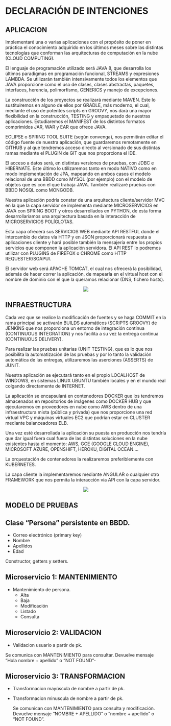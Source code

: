 
DECLARACIÓN DE INTENCIONES
==========================

## APLICACION
Implementaré una o varias aplicaciones con el propósito de poner en práctica el conocimiento adquirido en los últimos meses sobre las distintas tecnologías que conforman las arquitecturas de computación en la nube (CLOUD COMPUTING).

El lenguaje de programación utilizado será JAVA 8, que desarrolla los últimos paradigmas en programación funcional, STREAMS y expresiones LAMBDA. Se utilizarán también intensivamente todos los elementos que JAVA proporcione como el uso de clases, clases abstractas, paquetes, interfaces, herencia, polimorfismo, GENERICS y manejo de excepciones.

La construcción de los proyectos se realizará mediante MAVEN. Este lo sustituiremos en alguno de ellos por GRADLE, más moderno, el cual, mediante el uso de potentes scripts en GROOVY, nos dará una mayor flexibilidad en la construcción, TESTING y empaquetado de nuestras aplicaciones. Estudiaremos  el MANIFEST de los distintos formatos comprimidos JAR, WAR y EAR que ofrece JAVA.

ECLIPSE o SPRING TOOL SUITE (según convenga), nos permitirán editar el código fuente de nuestra aplicación, que guardaremos remotamente en GITHUB y al que tendremos acceso directo al versionado de sus distintas ramas mediante el PLUGIN de GIT que nos proporciona el IDE.

El acceso a datos será, en distintas versiones de pruebas, con JDBC e HIBERNATE. Este último lo utilizaremos tanto en modo NATIVO como en modo implementación de JPA, mapeando en ambos casos el modelo relacional de una BBDD como MYSQL (por ejemplo) con el modelo de objetos que es con el que trabaja JAVA. También realizaré pruebas con BBDD NOSQL como MONGODB.

Nuestra aplicación podría constar de una arquitectura cliente/servidor MVC en la que la capa servidor se implementa mediante MICROSERVICIOS en JAVA con SPRING BOOT y otros desarrollados en PYTHON, de esta forma desarrollaríamos una arquitectura basada en la interacción de MICROSERVICIOS POLÍGLOTAS.

Esta capa ofrecerá sus SERVICIOS WEB mediante API RESTFUL donde el intercambio de datos vía HTTP y en JSON proporcionará respuesta a aplicaciones cliente y hará posible también la mensajería entre los propios servicios que componen la aplicación servidora. El API REST lo podremos utilizar con PLUGINS de FIREFOX o CHROME como HTTP REQUESTER/SOAPUI.

El servidor web será APACHE TOMCAT, el cual nos ofrecerá la posibilidad, además de hacer correr la aplicación, de mapearla en el virtual host  con el nombre de dominio con el que la queramos relacionar (DNS, fichero hosts).
<p align="center">
<img src="https://user-images.githubusercontent.com/13355927/31693920-8594c834-b3a1-11e7-9c2f-11a3a6d404ed.png"></img>
</p>

## INFRAESTRUCTURA

Cada vez que se realice la modificación de fuentes y se haga COMMIT en la rama principal se activarán BUILDS automáticos (SCRIPTS GROOVY) de  JENKINS que nos proporciona un entorno de integración continua (CONTINUOUS INTEGRATION) y nos facilita a su vez la entrega continua (CONTINUOUS DELIVERY).

Para realizar las pruebas unitarias (UNIT TESTING), que es lo que nos posibilita la automatización de las pruebas y por lo tanto la validación automática de las entregas, utilizaremos las aserciones (ASSERTS) de JUNIT.

Nuestra aplicación se ejecutará tanto en el propio LOCALHOST de WINDOWS, en sistemas LINUX UBUNTU también locales y en el mundo real colgando directamente de INTERNET.

La aplicación se encapsulará en contenedores DOCKER que los tendremos almacenados en repositorios de imágenes como DOCKER HUB y que ejecutaremos en proveedores en nube como AWS dentro de una infraestructura mixta (pública y privada) que nos proporcione una red virtual VPC y máquinas virtuales EC2 que podrían estar en CLUSTER mediante balanceadores ELB.

Una vez esté desarrollada la aplicación su puesta en producción nos tendría que dar igual fuera cual fuera de las distintas soluciones en la nube existentes hasta el momento: AWS, GCE (GOOGLE CLOUD ENGINE), MICROSOFT AZURE, OPENSHIFT, HEROKU, DIGITAL OCEAN….

La orquestación de contenedores la realizaremos preferiblemente con KUBERNETES. 

La capa cliente la implementaremos mediante ANGULAR o cualquier otro FRAMEWORK que nos permita la interacción vía API con la capa servidor.
<p align="center">
<img src="https://user-images.githubusercontent.com/13355927/31693962-b64bc9dc-b3a1-11e7-8476-e587eb273fe2.png"></img>
</p>

MODELO DE PRUEBAS
-----------------

## Clase “Persona”  persistente en BBDD.

* Correo electrónico  (primary key)
* Nombre
* Apellidos
* Edad

Constructor, getters y setters.

## Microservicio 1: MANTENIMIENTO

* Mantenimiento de persona.
    * Alta
    * Baja
    * Modificación
    * Listado
    * Consulta

## Microservicio 2: VALIDACION

* Validacion usuario a partir de pk. 

Se comunica con MANTENIMIENTO para consultar.
Devuelve mensaje “Hola nombre + apellido” o “NOT FOUND”-

## Microservicio 3: TRANSFORMACION 

* Transformacion mayúscula de nombre a partir de pk.
* Transformacion minuscula de nombre a partir de pk.
  
  Se comunican con MANTENIMIENTO para consulta y modificación.
  Devuelve mensaje  “NOMBRE + APELLIDO”  o  “nombre + apellido” o  “NOT FOUND”.
